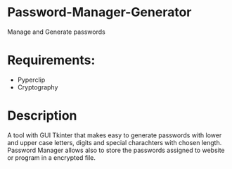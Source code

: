 # Password-Manager-Generator
Manage and Generate passwords
# Requirements:
- Pyperclip
- Cryptography

# Description
A tool with GUI Tkinter that makes easy to generate passwords with lower and upper case letters, digits and special charachters with chosen length.
Password Manager allows also to store the passwords assigned to website or program in a encrypted file. 
